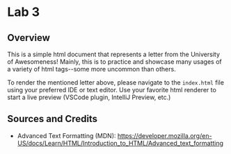 # Lab 3

## Overview

This is a simple html document that represents a letter from the University of Awesomeness! Mainly, this is to practice and showcase many usages of a variety of html tags--some more uncommon than others.

To render the mentioned letter above, please navigate to the `index.html` file using your preferred IDE or text editor. Use your favorite html renderer to start a live preview (VSCode plugin, IntelliJ Preview, etc.)

## Sources and Credits

- Advanced Text Formatting (MDN): <https://developer.mozilla.org/en-US/docs/Learn/HTML/Introduction_to_HTML/Advanced_text_formatting>
